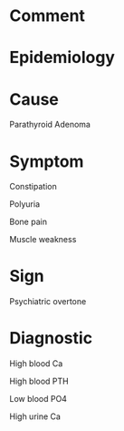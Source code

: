 # Comment

# Epidemiology

# Cause

Parathyroid Adenoma

# Symptom

Constipation

Polyuria

Bone pain

Muscle weakness

# Sign

Psychiatric overtone

# Diagnostic

High blood Ca

High blood PTH

Low blood PO4

High urine Ca
